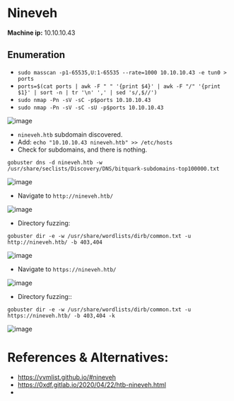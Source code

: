 # Nineveh

**Machine ip:** 10.10.10.43

## Enumeration
+ `sudo masscan -p1-65535,U:1-65535 --rate=1000 10.10.10.43 -e tun0 > ports`
+ `ports=$(cat ports | awk -F " " '{print $4}' | awk -F "/" '{print $1}' | sort -n | tr '\n' ',' | sed 's/,$//')`
+ `sudo nmap -Pn -sV -sC -p$ports 10.10.10.43`
+ `sudo nmap -Pn -sV -sC -sU -p$ports 10.10.10.43`

![image](https://github.com/h4md153v63n/CTFs/assets/5091265/b0a28bb0-1ce5-4555-b8ea-43c6cb74d925)

+ `nineveh.htb` subdomain discovered.
+ Add: `echo "10.10.10.43 nineveh.htb" >> /etc/hosts`
+ Check for subdomains, and there is nothing.
```
gobuster dns -d nineveh.htb -w /usr/share/seclists/Discovery/DNS/bitquark-subdomains-top100000.txt
```

![image](https://github.com/h4md153v63n/CTFs/assets/5091265/63ad2d6e-c2e7-461f-9ee0-77c476454634)

+ Navigate to `http://nineveh.htb/`

![image](https://github.com/h4md153v63n/CTFs/assets/5091265/c2011036-a4ab-432c-a4ad-ff243b9dcd85)

+ Directory fuzzing:
```
gobuster dir -e -w /usr/share/wordlists/dirb/common.txt -u http://nineveh.htb/ -b 403,404
```

![image](https://github.com/h4md153v63n/CTFs/assets/5091265/2f1439c6-9f22-4b06-8c53-eca3877bb296)

+ Navigate to `https://nineveh.htb/`

![image](https://github.com/h4md153v63n/CTFs/assets/5091265/27f0d95d-b1e2-4e72-b56d-b8746e2e7505)

+ Directory fuzzing::
```
gobuster dir -e -w /usr/share/wordlists/dirb/common.txt -u https://nineveh.htb/ -b 403,404 -k
```

![image](https://github.com/h4md153v63n/CTFs/assets/5091265/14cf9201-76d1-41ef-b34c-dc090ab04004)




# References & Alternatives:
+ https://vvmlist.github.io/#nineveh
+ https://0xdf.gitlab.io/2020/04/22/htb-nineveh.html
+ 
